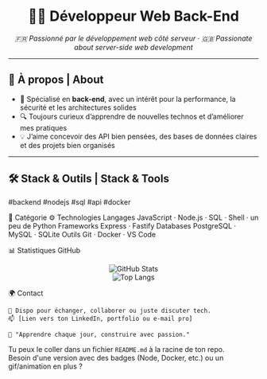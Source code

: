 <h1 align="center">👨‍💻 Développeur Web Back-End</h1>
<p align="center">
  <em>🇫🇷 Passionné par le développement web côté serveur · 🇬🇧 Passionate about server-side web development</em>
</p>

---

## 🚀 À propos | About

- 🎯 Spécialisé en **back-end**, avec un intérêt pour la performance, la sécurité et les architectures solides  
- 🔍 Toujours curieux d’apprendre de nouvelles technos et d’améliorer mes pratiques  
- 💡 J’aime concevoir des API bien pensées, des bases de données claires et des projets bien organisés

---

## 🛠️ Stack & Outils | Stack & Tools


#backend #nodejs #sql #api #docker

🧩 Catégorie	⚙️ Technologies
Langages	JavaScript · Node.js · SQL · Shell · un peu de Python
Frameworks	Express · Fastify
Databases	PostgreSQL · MySQL · SQLite
Outils	Git · Docker · VS Code

📊 Statistiques GitHub
<p align="center"> <img src="https://github-readme-stats.vercel.app/api?username=TheoM-e&show_icons=true&theme=radical&hide_border=true" alt="GitHub Stats" /> <br> <img src="https://github-readme-stats.vercel.app/api/top-langs/?username=TheoM-e&layout=compact&theme=radical&hide_border=true" alt="Top Langs" /> </p>

🌍 Contact

    💬 Dispo pour échanger, collaborer ou juste discuter tech.
    📫 [Lien vers ton LinkedIn, portfolio ou e-mail pro]

    🧠 "Apprendre chaque jour, construire avec passion."




Tu peux le coller dans un fichier `README.md` à la racine de ton repo.  
Besoin d'une version avec des badges (Node, Docker, etc.) ou un gif/animation en plus ?
